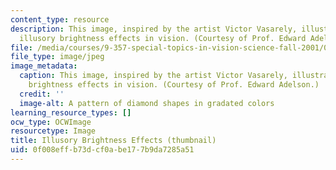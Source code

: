 ```yaml
---
content_type: resource
description: This image, inspired by the artist Victor Vasarely, illustrates some
  illusory brightness effects in vision. (Courtesy of Prof. Edward Adelson.)
file: /media/courses/9-357-special-topics-in-vision-science-fall-2001/0f008effb73dcf0abe177b9da7285a51_9-357f01-th.jpg
file_type: image/jpeg
image_metadata:
  caption: This image, inspired by the artist Victor Vasarely, illustrates some illusory
    brightness effects in vision. (Courtesy of Prof. Edward Adelson.)
  credit: ''
  image-alt: A pattern of diamond shapes in gradated colors
learning_resource_types: []
ocw_type: OCWImage
resourcetype: Image
title: Illusory Brightness Effects (thumbnail)
uid: 0f008eff-b73d-cf0a-be17-7b9da7285a51
---
```

